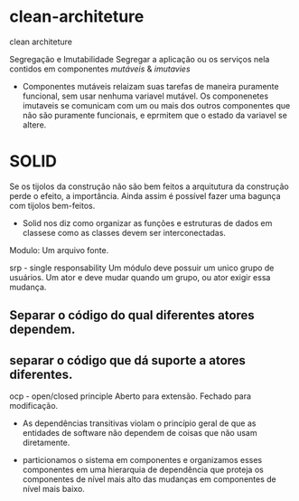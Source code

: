 # clean-architeture
clean architeture

Segregação e Imutabilidade
Segregar a aplicação ou os serviços nela contidos em componentes *mutáveis* & *imutavies*

- Componentes mutáveis relaizam suas tarefas de maneira puramente funcional, sem usar nenhuma variavel mutável. Os componenetes imutaveis se comunicam com um ou mais dos outros componentes que não são puramente funcionais, e eprmitem que o estado da variavel se altere.


# SOLID
Se os tijolos da construção não são bem feitos a arquitutura da construção perde o efeito, a importância.
Ainda assim é possível fazer uma bagunça com tijolos bem-feitos.

- Solid nos diz como organizar as funções e estruturas de dados em classese como as classes devem ser interconectadas.

Modulo: Um arquivo fonte.

srp - single responsability
Um módulo deve possuir um unico grupo de usuários. Um ator e deve mudar quando um grupo, ou ator exigir essa mudança. 
## Separar o código do qual diferentes atores dependem.
## separar o código que dá suporte a atores diferentes.

ocp - open/closed principle
Aberto para extensão. Fechado para modificação.
- As dependências transitivas violam o princípio geral de que as entidades de software não dependem de coisas que não usam diretamente.

- particionamos o sistema em componentes e organizamos esses componentes em uma hierarquia de dependência que proteja os componentes de nível mais alto das mudanças em componentes de nível mais baixo.

